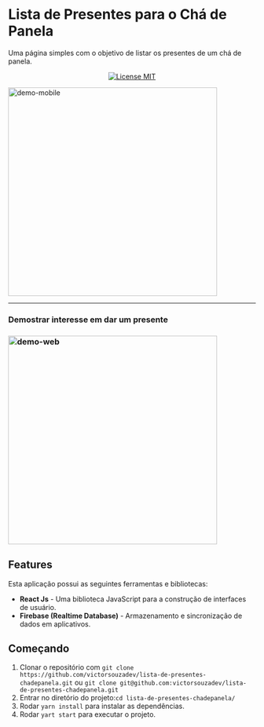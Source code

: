 # Lista de Presentes para o Chá de Panela
Uma página simples com o objetivo de listar os presentes de um chá de panela.

<p align="center">
  <a href="https://opensource.org/licenses/MIT">
    <img src="https://img.shields.io/badge/License-MIT-blue.svg" alt="License MIT">
  </a>
</p>



<div>
  
  <img src="https://firebasestorage.googleapis.com/v0/b/web-site-personal.appspot.com/o/projetos-github%2Flista-presentes-chadepanela.png?alt=media&token=9323398e-a751-4cff-8465-b232ce621d01" alt="demo-mobile" height="425">
  
<hr />
  
</div>
  <h3>Demostrar interesse em dar um presente<h3/>
  <img src="https://firebasestorage.googleapis.com/v0/b/web-site-personal.appspot.com/o/projetos-github%2Flista-cha-presentes-chadepanela.gif?alt=media&token=9eca441a-f0c7-406d-974a-a9863c3d64a7" alt="demo-web" height="425">
  
## Features
Esta aplicação possui as seguintes ferramentas e bibliotecas:

- **React Js** - Uma biblioteca JavaScript para a construção de interfaces de usuário.
- **Firebase (Realtime Database)** - Armazenamento e sincronização de dados em aplicativos.




## Começando

1. Clonar o repositório com `git clone https://github.com/victorsouzadev/lista-de-presentes-chadepanela.git` ou `git clone git@github.com:victorsouzadev/lista-de-presentes-chadepanela.git`
2. Entrar no diretório do projeto:`cd lista-de-presentes-chadepanela/`<br />
3. Rodar `yarn install` para instalar as dependências. <br />
4. Rodar `yart start` para executar o projeto.
